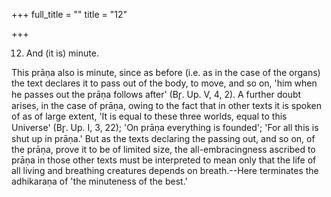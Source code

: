 +++
full_title = ""
title = "12"

+++


12. And (it is) minute.

This prāṇa also is minute, since as before (i.e. as in the case of the organs) the text declares it to pass out of the body, to move, and so on, 'him when he passes out the prāṇa follows after' (Br̥. Up. V, 4, 2). A further doubt arises, in the case of prāṇa, owing to the fact that in other texts it is spoken of as of large extent, 'It is equal to these three worlds, equal to this Universe' (Br̥. Up. I, 3, 22); 'On prāṇa everything is founded'; 'For all this is shut up in prāṇa.' But as the texts declaring the passing out, and so on, of the prāṇa, prove it to be of limited size, the all-embracingness ascribed to prāṇa in those other texts must be interpreted to mean only that the life of all living and breathing creatures depends on breath.--Here terminates the adhikaraṇa of 'the minuteness of the best.'

